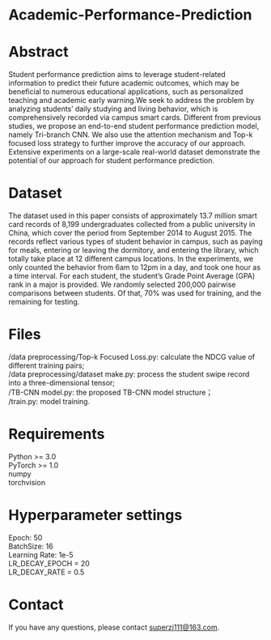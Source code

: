 # Academic-Performance-Prediction
# Abstract
Student performance prediction aims to leverage student-related information to predict their future academic outcomes, which may be  beneficial to numerous educational applications, such as personalized teaching and academic early warning.We seek to  address the problem by analyzing students’ daily studying and living behavior, which is comprehensively recorded via campus smart  cards. Different from previous studies, we propose an end-to-end  student performance prediction model, namely Tri-branch CNN. We  also use the attention mechanism and Top-k focused loss strategy to further improve the accuracy of our approach. Extensive  experiments on a large-scale real-world dataset demonstrate the  potential of our approach for student performance prediction.
# Dataset

The dataset used in this paper consists of approximately 13.7 million  smart card records of 8,199 undergraduates collected from a public  university in China, which cover the period from September 2014 to  August 2015. The records reflect various types of student behavior in  campus, such as paying for meals, entering or leaving the dormitory,  and entering the library, which totally take place at 12 different  campus locations. In the experiments, we only counted the behavior  from 6am to 12pm in a day, and took one hour as a time interval.  For each student, the student’s Grade Point Average (GPA) rank  in a major is provided. We randomly selected 200,000 pairwise  comparisons between students. Of that, 70% was used for training,  and the remaining for testing.

# Files
/data preprocessing/Top-k Focused Loss.py: calculate the NDCG value of different training pairs;  
/data preprocessing/dataset make.py: process the student swipe record into a three-dimensional tensor;  
/TB-CNN model.py: the proposed TB-CNN model structure；  
/train.py: model training.

# Requirements
Python >= 3.0  
PyTorch >= 1.0  
numpy  
torchvision 

# Hyperparameter settings
Epoch: 50  
BatchSize: 16  
Learning Rate: 1e-5  
LR_DECAY_EPOCH = 20  
LR_DECAY_RATE = 0.5  

# Contact
If you have any questions, please contact superzj111@163.com.

